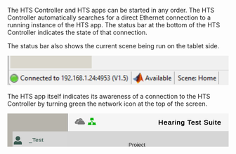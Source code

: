 The HTS Controller and HTS apps can be started in any order. The HTS Controller automatically searches for a direct Ethernet connection to a running instance of the HTS app. The status bar at the bottom of the HTS Controller indicates the state of that connection.

The status bar also shows the current scene being run on the tablet side.

![](<images/image(5).png>)

The HTS app itself indicates its awareness of a connection to the HTS Controller by turning green the network icon at the top of the screen.

![](<images/image(4).png>)